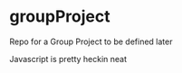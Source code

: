 # groupProject
Repo for a Group Project to be defined later



















Javascript is pretty heckin neat